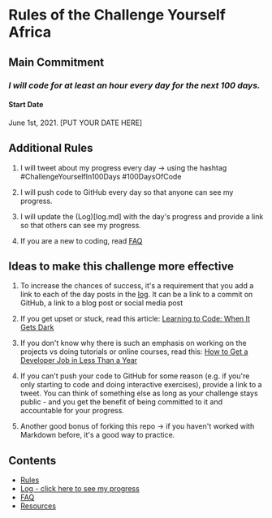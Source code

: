 # Rules of the Challenge Yourself Africa

## Main Commitment
### *I will code for at least an hour every day for the next 100 days.*

#### Start Date
June 1st, 2021. [PUT YOUR DATE HERE]

## Additional Rules
1. I will tweet about my progress every day -> using the hashtag #ChallengeYourselfIn100Days #100DaysOfCode

2. I will push code to GitHub every day so that anyone can see my progress.

3. I will update the (Log)[log.md] with the day's progress and provide a link so that others can see my progress.

4. If you are a new to coding, read [FAQ](FAQ.md)


## Ideas to make this challenge more effective
1. To increase the chances of success, it's a requirement that you add a link to each of the day posts in the [log](log.md). It can be a link to a commit on GitHub, a link to a blog post or social media post

2. If you get upset or stuck, read this article: [Learning to Code: When It Gets Dark](https://www.freecodecamp.org/news/learning-to-code-when-it-gets-dark-e485edfb58fd/)

3. If you don't know why there is such an emphasis on working on the projects vs doing tutorials or online courses, read this: [How to Get a Developer Job in Less Than a Year](https://www.freecodecamp.org/news/how-to-get-a-developer-job-in-less-than-a-year-c27bbfe71645/)

4. If you can't push your code to GitHub for some reason (e.g. if you're only starting to code and doing interactive exercises), provide a link to a tweet. You can think of something else as long as your challenge stays public - and you get the benefit of being committed to it and accountable for your progress.

5. Another good bonus of forking this repo -> if you haven't worked with Markdown before, it's a good way to practice.

## Contents
* [Rules](rules.md)
* [Log - click here to see my progress](log.md)
* [FAQ](FAQ.md)
* [Resources](resources.md)
